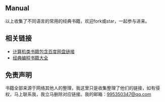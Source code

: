 ## Manual
以上收集了不同语言的常用的经典书籍，欢迎fork或star，一起参与进来。

## 相关链接
* [计算机类书籍包含百度网盘链接](https://github.com/iamshuaidi/CS-Book)
* [经典编程书籍大全](https://github.com/jobbole/awesome-programming-books)

## 免责声明
书籍全部来源于网络其他人的整理，我这里只是收集整理了他们的链接，如有侵权，马上联系我，我立马删除对应链接。我的邮箱：995350347@qq.com
